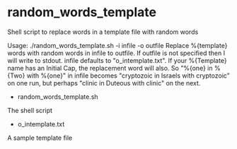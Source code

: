 # random_words_template

Shell script to replace words in a template file with random words


Usage: ./random_words_template.sh -i infile -o outfile
   Replace %{template} words with random words in infile to
   outfile. If outfile is not specified then I will write to
   stdout. infile defaults to "o_intemplate.txt". If your %{Template}
   name has an Initial Cap, the replacement word will also.  So 
   "%{one} in %{Two} with %{one}" in infile becomes 
   "cryptozoic in Israels with cryptozoic" 
   on one run, but perhaps "clinic in Duteous with clinic" on
   the next.

   * random_words_template.sh

The shell script

   * o_intemplate.txt

A sample template file




